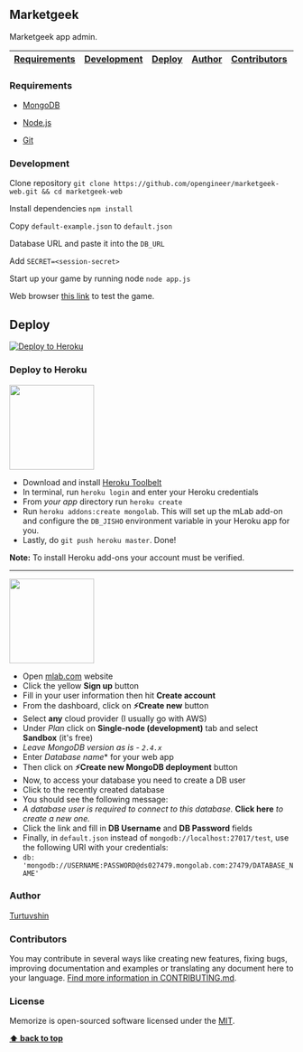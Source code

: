 ## Marketgeek

Marketgeek app admin.

| [Requirements][] | [Development][] | [Deploy][] | [Author][] | [Contributors][] | [License][] |
|---|---|---|---|---|---|

### Requirements

* [MongoDB](https://docs.mongodb.com/manual/installation/)

* [Node.js](https://nodejs.org/en/download/)

* [Git](https://git-scm.com/download/win)

### Development

Clone repository `git clone https://github.com/opengineer/marketgeek-web.git && cd marketgeek-web`

Install dependencies `npm install`

Copy `default-example.json` to `default.json`

Database URL and paste it into the `DB_URL`

Add `SECRET=<session-secret>`

Start up your game by running node `node app.js`

Web browser [this link](http://localhost:5000) to test the game.


## Deploy

[![Deploy to Heroku](https://www.herokucdn.com/deploy/button.png)](https://heroku.com/deploy)

### Deploy to Heroku

<img src="https://upload.wikimedia.org/wikipedia/en/a/a9/Heroku_logo.png" width="150">

- Download and install [Heroku Toolbelt](https://toolbelt.heroku.com/)
- In terminal, run `heroku login` and enter your Heroku credentials
- From *your app* directory run `heroku create`
- Run `heroku addons:create mongolab`.  This will set up the mLab add-on and configure the `DB_JISHO` environment variable in your Heroku app for you.
- Lastly, do `git push heroku master`.  Done!

**Note:** To install Heroku add-ons your account must be verified.

---

<img src="https://mlab.com/company/img/branding/mLab-logo-onlight.svg" width="150">

- Open [mlab.com](https://mlab.com) website
- Click the yellow **Sign up** button
- Fill in your user information then hit **Create account**
- From the dashboard, click on **:zap:Create new** button
- Select **any** cloud provider (I usually go with AWS)
- Under *Plan* click on **Single-node (development)** tab and select **Sandbox** (it's free)
 - *Leave MongoDB version as is - `2.4.x`*
- Enter *Database name** for your web app
- Then click on **:zap:Create new MongoDB deployment** button
- Now, to access your database you need to create a DB user
- Click to the recently created database
- You should see the following message:
 - *A database user is required to connect to this database.* **Click here** *to create a new one.*
- Click the link and fill in **DB Username** and **DB Password** fields
- Finally, in `default.json` instead of `mongodb://localhost:27017/test`, use the following URI with your credentials:
 - `db: 'mongodb://USERNAME:PASSWORD@ds027479.mongolab.com:27479/DATABASE_NAME'`

### Author

 [Turtuvshin](https://github.com/tortuvshin)

### Contributors

You may contribute in several ways like creating new features, fixing bugs, improving documentation and examples
or translating any document here to your language. [Find more information in CONTRIBUTING.md](CONTRIBUTING.md).

### License

Memorize is open-sourced software licensed under the [MIT](LICENSE).

**[⬆ back to top](#memorize)**

[Requirements]:#requirements
[Development]:#development
[Deploy]:#deploy
[Author]:#author
[Contributors]:#contributors
[License]:#license
